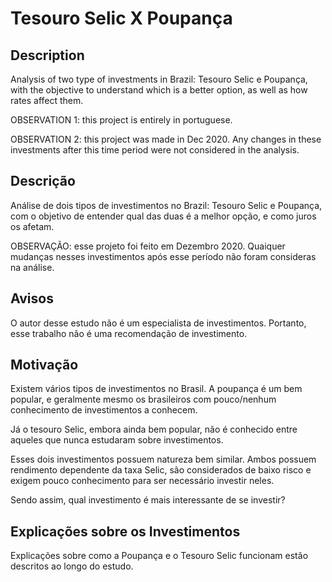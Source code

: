 # Tesouro Selic X Poupança

## Description
Analysis of two type of investments in Brazil: Tesouro Selic e Poupança, with the objective to understand which is a better option, as well as how rates affect them. 

OBSERVATION 1: this project is entirely in portuguese.

OBSERVATION 2: this project was made in Dec 2020. Any changes in these investments after this time period were not considered in the analysis.

## Descrição
Análise de dois tipos de investimentos no Brazil: Tesouro Selic e Poupança, com o objetivo de entender qual das duas é a melhor opção, e como juros os afetam.

OBSERVAÇÃO: esse projeto foi feito em Dezembro 2020. Quaiquer mudanças nesses investimentos após esse período não foram consideras na análise.

## Avisos
O autor desse estudo não é um especialista de investimentos. Portanto, esse trabalho não é uma recomendação de investimento.

## Motivação
Existem vários tipos de investimentos no Brasil. A poupança é um bem popular, e geralmente mesmo os brasileiros com pouco/nenhum conhecimento de investimentos a conhecem. 

Já o tesouro Selic, embora ainda bem popular, não é conhecido entre aqueles que nunca estudaram sobre investimentos.

Esses dois investimentos possuem natureza bem similar. Ambos possuem rendimento dependente da taxa Selic, são considerados de baixo risco e exigem pouco conhecimento para ser necessário investir neles.

Sendo assim, qual investimento é mais interessante de se investir?

## Explicações sobre os Investimentos
Explicações sobre como a Poupança e o Tesouro Selic funcionam estão descritos ao longo do estudo.

